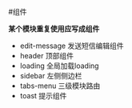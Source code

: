 #组件

**某个模块重复使用应写成组件**

- edit-message    发送短信编辑组件
- header          顶部组件
- loading         全局加载loading
- sidebar         左侧侧边栏
- tabs-menu       三级模块路由
- toast           提示组件
